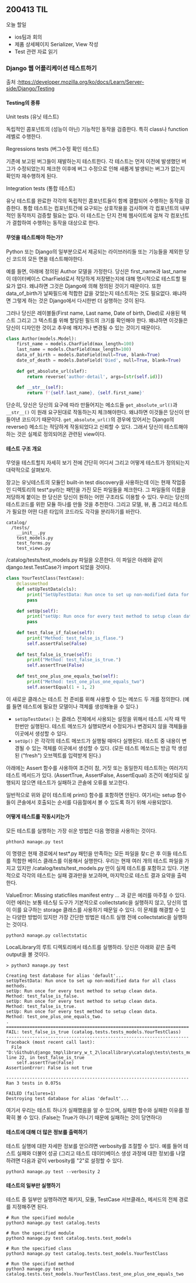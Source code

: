 ## 200413 TIL

오늘 할일

- ios팀과 회의
- 제품 상세페이지 Serializer, View 작성
- Test 관련 자료 읽기

### Django 웹 어플리케이션 테스트하기

 출처 :https://developer.mozilla.org/ko/docs/Learn/Server-side/Django/Testing

#### Testing의 종류

Unit tests (유닛 테스트)

독립적인 콤포넌트의 (성능이 아닌) 기능적인 동작을 검증한다. 특히 class나 function 레벨로 수행한다.

Regressions tests (버그수정 확인 테스트)

기존에 보고된 버그들이 재발하는지 테스트한다. 각 테스트는 먼저 이전에 발생했던 버그가 수정되었는지 체크한 이후에 버그 수정으로 인해 새롭게 발생되는 버그가 없는지 확인차 재수행하게 된다.

Integration tests (통합 테스트)

유닛 테스트를 완료한 각각의 독립적인 콤포넌트들이 함께 결합되어 수행하는 동작을 검증한다. 통합 테스트는 컴포넌트간에 요구되는 상호작용을 검사하며 각 컴포넌트의 내부적인 동작까지 검증할 필요는 없다. 이 테스트는 단지 전체 웹사이트에 걸쳐 각 컴포넌트가 결합하여 수행하는 동작을 대상으로 한다.

#### 무엇을 테스트해야 하는가?

Python 또는 Django의 일부분으로서 제공되는 라이브러리들 또는 기능들을 제외한 당신 코드의 모든 면을 테스트해야한다. 

예를 들면, 아래에 정의된 Author 모델을 가정한다. 당신은  first_name과 last_name이 데이터베이스 CharField로서 적당하게 저장됐는지에 대해 명시적으로 테스트할 필요가 없다. 왜냐하면 그것은 Django에 의해 정의된 것이기 때문이다. 또한 data_of_birth가 날짜필드에 적합한 값을 갖었는지 테스트하는 것도 필요없다. 왜냐하면 그렇게 하는 것은 Django에서 다시한번 더 실행하는 것이 된다. 

그러나 당신은 레이블들(First name, Last name, Date of birth, Died)로 사용된 텍스트 그리고 그 텍스트를 위해 할당된 필드의 크기를 확인해야 한다. 왜냐하면 이것들은 당신이 디자인한 것이고 추우에 깨지거나 변경될 수 있는 것이기 때문이다.

```python
class Author(models.Model):
    first_name = models.CharField(max_length=100)
    last_name = models.CharField(max_length=100)
    data_of_birth = models.DateField(null=True, blank=True)
    date_of_death = models.DateField('Died', null=True, blank=True)
    
    def get_absolute_url(slef):
        return reverse('author-detail', args=[str(self.id)])
    
    def __str__(self):
        return f'{self.last_name}, {self.first_name}'
```

단순히, 당신은 당신의 요구에 따라 만들어지는 메소드들 `get_absolute_url()`과 `__str__()` 이 원래 요구된대로 작동하는지 체크해야한다. 왜냐하면 이것들은 당신이 만들어낸 코드이기 때문이다. `get_absolute_url()`의 경우에 있어서는 Django의 reverse() 메소드는 적당하게 작동되었다고 신뢰할 수 있다. 그래서 당신이 테스트해야 하는 것은 실제로 정의되어온 관련된 view이다.

#### 테스트 구조 개요

무엇을 테스트할지 자세히 보기 전에 간단히 어디서 그리고 어떻게 테스트가 정의되는지 대략적으로 살펴보자.

장고는 유닛테스트의 모듈인 built-in test discovery을 사용하는데 이는 현재 작업중인 디렉토리의 test*.py라는 패턴을 가진 모든 파일들을 체크한다. 그 파일들의 이름을 저당하게 붙이는 한 당신은 당신이 원하는 어떤 구조라도 이용할 수 있다. 우리는 당신의 테스트코드를 위한 모듈 하나를 만들 것을 추천한다. 그리고 모델, 뷰, 폼 그리고 테스트가 필요한 어떤 다른 타입의 코드라도 각각을 분리하기를 바란다.

```
catalog/
  /tests/
    __init__.py
    test_models.py
    test_forms.py
    test_views.py
```

/catalog/tests/test_models.py 파일을 오픈한다. 이 파일은 아래와 같이 django.test.TestCase가 import 되었을 것이다.

```python
class YourTestClass(TestCase):
	@classmethod
	def setUpTestData(cls):
        print("SetUpTestData: Run once to set up non-modified data for all class methods.")
        pass
    
    def setUp(self):
        print("setUp: Run once for every test method to setup clean data.")
        pass
    
    def test_false_if_false(self):
        print("Method: test_false_is_flase.")
        self.assertFalse(False)
        
    def test_false_is_true(self):
        print("Method: test_false_is_true.")
        self.assertTrue(False)
        
    def test_one_plus_one_equals_two(self):
        print("Method: test_one_plus_one_equals_two")
        self.assertEqual(1 + 1, 2)

```

이 새로운 클래스는 테스트 전 준비를 위해 사용할 수 있는 메쏘드 두 개를 정의한다. (예를 들면 테스트에 필요한 모델이나 객체를 생성해놓을 수 있다.)

- `setUpTestDate()` 는 클래스 전체에서 사용되는 설정을 위해서 테스트 시작 때 딱 한번만 실행된다. 테스트 메쏘드가 실행되면서 수정되거나 변경되지 않을 객체들을 이곳에서 생성할 수 있다.
- `setUp()` 은 각각의 테스트 메쏘드가 실행될 때마다 실행된다. 테스트 중 내용이 변경될 수 있는 객체를 이곳에서 생성할 수 있다. (모든 테스트 메쏘드는 방금 막 생성된 ("fresh") 오브젝트를 입력받게 된다.)

아래에는 Assert 함수를 사용하여 조건이 참, 거짓 또는 동일한지 테스트하는 여러가지 테스트 메서드가 있다. (AssertTrue, AssertFalse, AssertEqual) 조건이 예상되로 실행되지 않으면 테스트가 실패하고 콘솔에 오류를 보고한다. 

일반적으로 위와 같이 테스트에 print() 함수를 포함하면 안된다. 여기서는 setup 함수들이 콘솔에서 호출되는 순서를 다음절에서 볼 수 있도록 하기 위해 사용되었다.



#### 어떻게 테스트를 작동시키는가

모든 테스트를 실행하는 가장 쉬운 방법은 다음 명령을 사용하는 것이다.

```
phthon3 manage.py test
```

이 명령은 현재 경로에서 test*.py 패턴을 만족하는 모든 파일을 찾ㄷ은 후 이들 테스트를 적합한 베이스 클래스를 이용해서 실행한다. 우리는 현재 여러 개의 테스트 파일을 가지고 있지만 /catalog/tests/test_models.py 만이 실제 테스트를 포함하고 있다. 기본적으로 각각의 테스트는 실패 결과만을 보고하며, 마지막으로 테스트 결과 요약을 출력한다.

ValueError: Missing staticfiles manifest entry ... 과 같은 에러를 마주칠 수 있다. 이런 에러는 보통 테스팅 도구가 기본적으로 collectstatic을 실행하지 않고, 당신의 앱이 이를 요구하는 storage 클래스를 사용하기 때문일 수 있다. 이 문제를 해결할 수 있는 다양한 방법이 있지만 가장 간단한 방법은 테스트 실행 전에 collectstatic을 실행하는 것이다.

```
python3 manage.py collectstatic
```

LocalLibrary의 루트 디렉토리에서 테스트를 실행하라. 당신은 아래와 같은 출력 output을 볼 것이다.

```
> python3 manage.py test

Creating test database for alias 'default'...
setUpTestData: Run once to set up non-modified data for all class methods.
setUp: Run once for every test method to setup clean data.
Method: test_false_is_false.
setUp: Run once for every test method to setup clean data.
Method: test_false_is_true.
setUp: Run once for every test method to setup clean data.
Method: test_one_plus_one_equals_two.
.
======================================================================
FAIL: test_false_is_true (catalog.tests.tests_models.YourTestClass)
----------------------------------------------------------------------
Traceback (most recent call last):
  File "D:\Github\django_tmp\library_w_t_2\locallibrary\catalog\tests\tests_models.py", line 22, in test_false_is_true
    self.assertTrue(False)
AssertionError: False is not true

----------------------------------------------------------------------
Ran 3 tests in 0.075s

FAILED (failures=1)
Destroying test database for alias 'default'...
```

여기서 우리는 테스트 하나가 실패했음을 알 수 있으며, 실패한 함수와 실패한 이유를 정확히 볼 수 있다. (False는 True가 아니기 때문에 실패하는 것이 당연하다)

#### 테스트에 대해 더 많은 정보를 출력하기

테스트 실행에 대한 자세한 정보를 얻으려면 verbosity를 조절할 수 있다. 예를 들어 테스트 실패와 더불어 성공 (그리고 테스트 데이터베이스 생성 과정에 대한 정보)를 나열하려면 다음과 같이 verbosity를 "2"로 설정할 수 있다.

```
python3 manage.py test --verbosity 2
```

#### 테스트의 일부만 실행하기

테스트 중 일부만 실행하려면 패키지, 모듈, TestCase 서브클래스, 메서드의 전체 경로를 지정해주면 된다.

```
# Run the specified module
python3 manage.py test catalog.tests

# Run the specified module
python3 manage.py test catalog.tests.test_models

# Run the specified class
python3 manage.py test catalog.tests.test_models.YourTestClass

# Run the specified method
python3 manage.py test catalog.tests.test_models.YourTestClass.test_one_plus_one_equals_two
```

